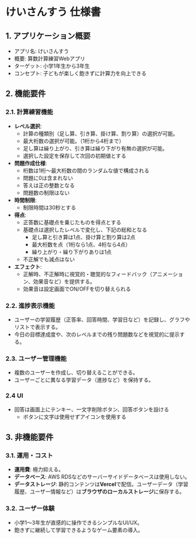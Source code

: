 # けいさんすう 仕様書

## 1. アプリケーション概要

- アプリ名: けいさんすう
- 概要: 算数計算練習Webアプリ
- ターゲット: 小学1年生から3年生
- コンセプト: 子どもが楽しく飽きずに計算力を向上できる

## 2. 機能要件

### 2.1. 計算練習機能

* **レベル選択**:
    * 計算の種類別（足し算、引き算、掛け算、割り算）の選択が可能。
    * 最大桁数の選択が可能。（1桁から4桁まで）
    * 足し算は繰り上がり、引き算は繰り下がり有無の選択が可能。
    * 選択した設定を保存して次回の初期値とする
* **問題作成仕様**:
    * 桁数は1桁〜最大桁数の間のランダムな値で構成される
    * 問題に0は含まれない
    * 答えは正の整数となる
    * 問題数の制限はない
* **時間制限**:
    * 制限時間は30秒とする
* **得点**:
    * 正答数に基礎点を乗じたものを得点とする
    * 基礎点は選択したレベルで変化し、下記の総和となる
        * 足し算と引き算は1点、掛け算と割り算は2点
        * 最大桁数を点（1桁なら1点、4桁なら4点）
        * 繰り上がり・繰り下がりありは1点
    * 不正解でも減点はない
* **エフェクト**:
    * 正解時、不正解時に視覚的・聴覚的なフィードバック（アニメーション、効果音など）を提供する。
    * 効果音は設定画面でON/OFFを切り替えられる

### 2.2. 進捗表示機能

* ユーザーの学習履歴（正答率、回答時間、学習日など）を記録し、グラフやリストで表示する。
* 今日の目標達成度や、次のレベルまでの残り問題数などを視覚的に提示する。

### 2.3. ユーザー管理機能

* 複数のユーザーを作成し、切り替えることができる。
* ユーザーごとに異なる学習データ（進捗など）を保持する。

### 2.4 UI

* 回答は画面上にテンキー、一文字削除ボタン、回答ボタンを設ける
    * ボタンに文字は使用せずアイコンを使用する

## 3. 非機能要件

### 3.1. 運用・コスト

* **運用費**: 極力抑える。
* **データベース**: AWS RDSなどのサーバーサイドデータベースは使用しない。
* **データストレージ**: 静的コンテンツは**Vercel**で配信。ユーザーデータ（学習履歴、ユーザー情報など）は**ブラウザのローカルストレージ**に保存する。

### 3.2. ユーザー体験

* 小学1〜3年生が直感的に操作できるシンプルなUI/UX。
* 飽きずに継続して学習できるようなゲーム要素の導入。
